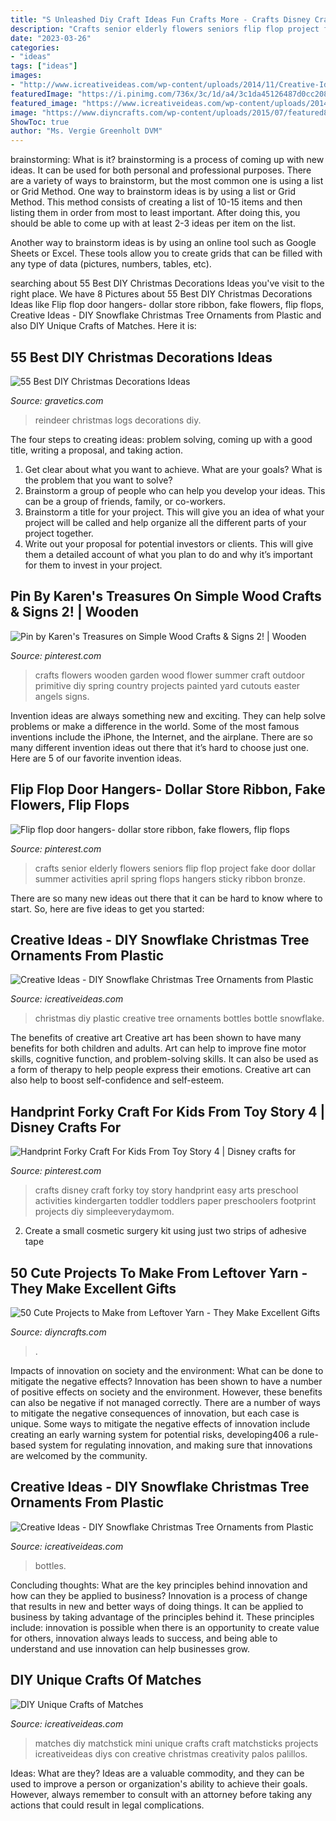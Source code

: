 ```yaml
---
title: "S Unleashed Diy Craft Ideas Fun Crafts More - Crafts Disney Craft Forky Toy Story Handprint Easy Arts Preschool Activities Kindergarten Toddler Toddlers Paper Preschoolers Footprint Projects Diy Simpleeverydaymom"
description: "Crafts senior elderly flowers seniors flip flop project fake door dollar summer activities april spring flops hangers sticky ribbon bronze"
date: "2023-03-26"
categories:
- "ideas"
tags: ["ideas"]
images:
- "http://www.icreativeideas.com/wp-content/uploads/2014/11/Creative-Ideas-DIY-Plastic-Bottle-Christmas-Tree-8.jpg"
featuredImage: "https://i.pinimg.com/736x/3c/1d/a4/3c1da45126487d0cc2081f4fdbac1819--autumn-crafts-summer-crafts.jpg"
featured_image: "https://www.icreativeideas.com/wp-content/uploads/2014/11/Creative-Ideas-DIY-Plastic-Bottle-Christmas-Tree-7.jpg"
image: "https://www.diyncrafts.com/wp-content/uploads/2015/07/featured8.jpg"
ShowToc: true
author: "Ms. Vergie Greenholt DVM"
---
```



brainstorming: What is it?
brainstorming is a process of coming up with new ideas. It can be used for both personal and professional purposes. There are a variety of ways to brainstorm, but the most common one is using a list or Grid Method.
One way to brainstorm ideas is by using a list or Grid Method. This method consists of creating a list of 10-15 items and then listing them in order from most to least important. After doing this, you should be able to come up with at least 2-3 ideas per item on the list.

Another way to brainstorm ideas is by using an online tool such as Google Sheets or Excel. These tools allow you to create grids that can be filled with any type of data (pictures, numbers, tables, etc).

	

		
searching about 55 Best DIY Christmas Decorations Ideas you've visit to the right place. We have 8 Pictures about 55 Best DIY Christmas Decorations Ideas like Flip flop door hangers- dollar store ribbon, fake flowers, flip flops, Creative Ideas - DIY Snowflake Christmas Tree Ornaments from Plastic and also DIY Unique Crafts of Matches. Here it is:
		
    
## 55 Best DIY Christmas Decorations Ideas

<img loading=lazy src="https://www.gravetics.com/wp-content/uploads/2017/10/Reindeer-Logs.jpg" onerror="this.onerror=null;this.src='https://tse1.mm.bing.net/th?id=OIP.UQ6szM5Qjzhcd8f_BpHIRgHaNJ&amp;pid=15.1';" alt="55 Best DIY Christmas Decorations Ideas">

_Source: gravetics.com_

>reindeer christmas logs decorations diy. 

	

The four steps to creating ideas: problem solving, coming up with a good title, writing a proposal, and taking action.
1. Get clear about what you want to achieve. What are your goals? What is the problem that you want to solve? 
2. Brainstorm a group of people who can help you develop your ideas. This can be a group of friends, family, or co-workers. 
3. Brainstorm a title for your project. This will give you an idea of what your project will be called and help organize all the different parts of your project together. 
4. Write out your proposal for potential investors or clients. This will give them a detailed account of what you plan to do and why it’s important for them to invest in your project.

    
## Pin By Karen&#039;s Treasures On Simple Wood Crafts &amp; Signs 2! | Wooden

<img loading=lazy src="https://i.pinimg.com/736x/3c/1d/a4/3c1da45126487d0cc2081f4fdbac1819--autumn-crafts-summer-crafts.jpg" onerror="this.onerror=null;this.src='https://tse2.mm.bing.net/th?id=OIP.lio0bhkULuco8lIC9goqEAHaJ3&amp;pid=15.1';" alt="Pin by Karen&#039;s Treasures on Simple Wood Crafts &amp; Signs 2! | Wooden">

_Source: pinterest.com_

>crafts flowers wooden garden wood flower summer craft outdoor primitive diy spring country projects painted yard cutouts easter angels signs. 

	

Invention ideas are always something new and exciting. They can help solve problems or make a difference in the world. Some of the most famous inventions include the iPhone, the Internet, and the airplane. There are so many different invention ideas out there that it’s hard to choose just one. Here are 5 of our favorite invention ideas.

    
## Flip Flop Door Hangers- Dollar Store Ribbon, Fake Flowers, Flip Flops

<img loading=lazy src="https://i.pinimg.com/736x/aa/e8/5c/aae85cbae762391b40b661269fe48549.jpg" onerror="this.onerror=null;this.src='https://tse1.mm.bing.net/th?id=OIP.j3Lc7JjbTEpWn4OYi2NwswHaJ3&amp;pid=15.1';" alt="Flip flop door hangers- dollar store ribbon, fake flowers, flip flops">

_Source: pinterest.com_

>crafts senior elderly flowers seniors flip flop project fake door dollar summer activities april spring flops hangers sticky ribbon bronze. 

	

There are so many new ideas out there that it can be hard to know where to start. So, here are five ideas to get you started: 

    
## Creative Ideas - DIY Snowflake Christmas Tree Ornaments From Plastic

<img loading=lazy src="http://www.icreativeideas.com/wp-content/uploads/2014/11/Creative-Ideas-DIY-Plastic-Bottle-Christmas-Tree-8.jpg" onerror="this.onerror=null;this.src='https://tse1.mm.bing.net/th?id=OIP.R5w7b3c_wsYq9dy4w8JhPgHaJ4&amp;pid=15.1';" alt="Creative Ideas - DIY Snowflake Christmas Tree Ornaments from Plastic">

_Source: icreativeideas.com_

>christmas diy plastic creative tree ornaments bottles bottle snowflake. 

	

The benefits of creative art
Creative art has been shown to have many benefits for both children and adults. Art can help to improve fine motor skills, cognitive function, and problem-solving skills. It can also be used as a form of therapy to help people express their emotions. Creative art can also help to boost self-confidence and self-esteem.

    
## Handprint Forky Craft For Kids From Toy Story 4 | Disney Crafts For

<img loading=lazy src="https://i.pinimg.com/736x/0d/77/dc/0d77dcefafdc1894cfc03186fed6eb6e.jpg" onerror="this.onerror=null;this.src='https://tse3.mm.bing.net/th?id=OIP.9O8IGM0DgKi6gIErjob80QHaJ4&amp;pid=15.1';" alt="Handprint Forky Craft For Kids From Toy Story 4 | Disney crafts for">

_Source: pinterest.com_

>crafts disney craft forky toy story handprint easy arts preschool activities kindergarten toddler toddlers paper preschoolers footprint projects diy simpleeverydaymom. 

	

2. Create a small cosmetic surgery kit using just two strips of adhesive tape 

    
## 50 Cute Projects To Make From Leftover Yarn - They Make Excellent Gifts

<img loading=lazy src="https://www.diyncrafts.com/wp-content/uploads/2015/07/featured8.jpg" onerror="this.onerror=null;this.src='https://tse3.mm.bing.net/th?id=OIP.oCUh6OjLap7OHrCHgEPDAwHaD4&amp;pid=15.1';" alt="50 Cute Projects to Make from Leftover Yarn - They Make Excellent Gifts">

_Source: diyncrafts.com_

>. 

	

Impacts of innovation on society and the environment: What can be done to mitigate the negative effects?
Innovation has been shown to have a number of positive effects on society and the environment. However, these benefits can also be negative if not managed correctly. There are a number of ways to mitigate the negative consequences of innovation, but each case is unique. Some ways to mitigate the negative effects of innovation include creating an early warning system for potential risks, developing406
a rule-based system for regulating innovation, and making sure that innovations are welcomed by the community.

    
## Creative Ideas - DIY Snowflake Christmas Tree Ornaments From Plastic

<img loading=lazy src="https://www.icreativeideas.com/wp-content/uploads/2014/11/Creative-Ideas-DIY-Plastic-Bottle-Christmas-Tree-7.jpg" onerror="this.onerror=null;this.src='https://tse2.mm.bing.net/th?id=OIP.M01iSdBuGMdyKTvaRMLhvwHaJ4&amp;pid=15.1';" alt="Creative Ideas - DIY Snowflake Christmas Tree Ornaments from Plastic">

_Source: icreativeideas.com_

>bottles. 

	

Concluding thoughts: What are the key principles behind innovation and how can they be applied to business?
Innovation is a process of change that results in new and better ways of doing things. It can be applied to business by taking advantage of the principles behind it. These principles include: innovation is possible when there is an opportunity to create value for others, innovation always leads to success, and being able to understand and use innovation can help businesses grow.

    
## DIY Unique Crafts Of Matches

<img loading=lazy src="http://www.icreativeideas.com/wp-content/uploads/2014/03/DIY-Mini-House-with-Matches-1.jpg" onerror="this.onerror=null;this.src='https://tse2.mm.bing.net/th?id=OIP.0r1ccDrXHfNWquE5BZkMtwHaHa&amp;pid=15.1';" alt="DIY Unique Crafts of Matches">

_Source: icreativeideas.com_

>matches diy matchstick mini unique crafts craft matchsticks projects icreativeideas diys con creative christmas creativity palos palillos. 

	

Ideas: What are they?
Ideas are a valuable commodity, and they can be used to improve a person or organization's ability to achieve their goals. However, always remember to consult with an attorney before taking any actions that could result in legal complications.

